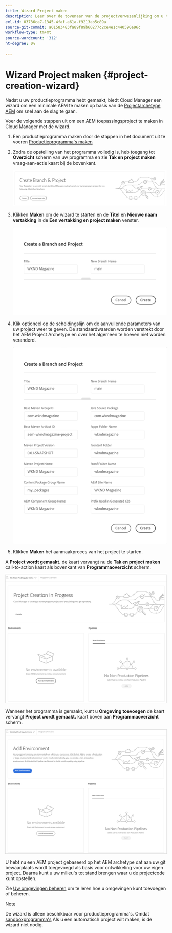```yaml
---
title: Wizard Project maken
description: Leer over de tovenaar van de projectverwezenlijking om u te helpen snel opstelling uw project na het creëren van uw productieprogramma.
exl-id: 03736ca7-1345-4faf-a61a-f9213ab5c89a
source-git-commit: a01583483fa89f89b60277c2ce4e1c440590e96c
workflow-type: tm+mt
source-wordcount: '312'
ht-degree: 0%

---
```


# Wizard Project maken {#project-creation-wizard}

Nadat u uw productieprogramma hebt gemaakt, biedt Cloud Manager een wizard om een minimale AEM te maken op basis van de [Projectarchetype AEM](https://experienceleague.adobe.com/docs/experience-manager-core-components/using/developing/archetype/overview.html) om snel aan de slag te gaan.

Voer de volgende stappen uit om een AEM toepassingsproject te maken in Cloud Manager met de wizard.

1. Een productieprogramma maken door de stappen in het document uit te voeren [Productieprogramma&#39;s maken](creating-production-programs.md)

1. Zodra de opstelling van het programma volledig is, heb toegang tot **Overzicht** scherm van uw programma en zie **Tak en project maken** vraag-aan-actie kaart bij de bovenkant.

   ![Vraag-aan-actie zorg voor de tovenaar](assets/create-wizard1.png)

1. Klikken **Maken** om de wizard te starten en de **Titel** en **Nieuwe naam vertakking** in de **Een vertakking en project maken** venster.

   ![Een vertakking en project maken](assets/create-wizard2.png)

1. Klik optioneel op de scheidingslijn om de aanvullende parameters van uw project weer te geven. De standaardwaarden worden verstrekt door het AEM Project Archetype en over het algemeen te hoeven niet worden veranderd.

   ![Aanvullende projectparameters](assets/create-wizard5.png)

1. Klikken **Maken** het aanmaakproces van het project te starten.


A **Project wordt gemaakt.** de kaart vervangt nu de **Tak en project maken** call-to-action kaart als bovenkant van **Programmaoverzicht** scherm.

![Project wordt gemaakt](assets/create-wizard3.png)

Wanneer het programma is gemaakt, kunt u **Omgeving toevoegen** de kaart vervangt **Project wordt gemaakt.** kaart boven aan **Programmaoverzicht** scherm.

![Omgeving toevoegen](assets/create-wizard4.png)

U hebt nu een AEM project gebaseerd op het AEM archetype dat aan uw git bewaarplaats wordt toegevoegd als basis voor ontwikkeling voor uw eigen project. Daarna kunt u uw milieu&#39;s tot stand brengen waar u de projectcode kunt opstellen.

Zie [Uw omgevingen beheren](/help/implementing/cloud-manager/manage-environments.md) om te leren hoe u omgevingen kunt toevoegen of beheren.

>[!NOTE]
>
>De wizard is alleen beschikbaar voor productieprogramma&#39;s. Omdat [sandboxprogramma&#39;s](introduction-sandbox-programs.md#auto-creation) Als u een automatisch project wilt maken, is de wizard niet nodig.